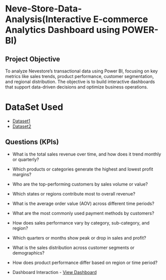 # Neve-Store-Data-Analysis(Interactive E-commerce Analytics Dashboard using POWER-BI)
## Project Objective
To analyze Nevestore’s transactional data using Power BI, focusing on key metrics like sales trends, product performance, customer segmentation, and regional distribution. The objective is to build interactive dashboards that support data-driven decisions and optimize business operations.

# DataSet Used
- <a href="https://github.com/yashneve5/DATA_ANAYLSIS1_DASHBOARD/blob/main/Details.csv">Dataset1</a>
- <a href="https://github.com/yashneve5/DATA_ANAYLSIS1_DASHBOARD/blob/main/Orders.csv">Dataset2</a>

## Questions (KPIs)
- What is the total sales revenue over time, and how does it trend monthly or quarterly?
- Which products or categories generate the highest and lowest profit margins?
- Who are the top-performing customers by sales volume or value?
- Which states or regions contribute most to overall revenue?
- What is the average order value (AOV) across different time periods?
- What are the most commonly used payment methods by customers?
- How does sales performance vary by category, sub-category, and region?
- Which quarters or months show peak or drop in sales and profit?
- What is the sales distribution across customer segments or demographics?
- How does product performance differ based on region or time period?

- Dashboard Interaction - <a href="https://github.com/yashneve5/DATA_ANAYLSIS1_DASHBOARD/blob/main/YASHNEVE.pbix">View Dashboard</a>


